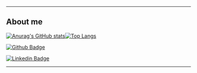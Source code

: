 ----------------------------------------------------------------------------

## About me

[![Anurag's GitHub stats](https://github-readme-stats.vercel.app/api?username=ArthurEnrique15&theme=radical&show_icons=true)](https://github.com/ArthurEnrique15)[![Top Langs](https://github-readme-stats.vercel.app/api/top-langs/?username=ArthurEnrique15&theme=radical&show_icons=true&layout=compact)](https://github.com/ArthurEnrique15)

[![Github Badge](https://img.shields.io/badge/-Github-000?style=flat-square&logo=Github&logoColor=white&link=https://github.com/ArthurEnrique15)](https://github.com/ArthurEnrique15)

[![Linkedin Badge](https://img.shields.io/badge/-LinkedIn-blue?style=flat-square&logo=Linkedin&logoColor=white&link=https://www.linkedin.com/in/arthur-enrique-47642b1bb/)](https://www.linkedin.com/in/arthur-enrique-47642b1bb/)


----------------------------------------------------------------------------------
